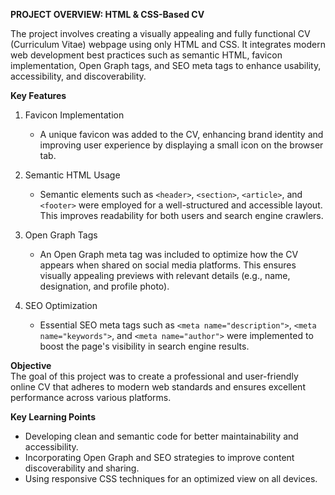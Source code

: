  **PROJECT OVERVIEW: HTML & CSS-Based CV**

The project involves creating a visually appealing and fully functional CV (Curriculum Vitae) webpage using only HTML and CSS. It integrates modern web development best practices such as semantic HTML, favicon implementation, Open Graph tags, and SEO meta tags to enhance usability, accessibility, and discoverability.

**Key Features**
1. Favicon Implementation 
   - A unique favicon was added to the CV, enhancing brand identity and improving user experience by displaying a small icon on the browser tab.

2. Semantic HTML Usage
   - Semantic elements such as `<header>`, `<section>`, `<article>`, and `<footer>` were employed for a well-structured and accessible layout. This improves readability for both users and search engine crawlers.

3. Open Graph Tags
   - An Open Graph meta tag was included to optimize how the CV appears when shared on social media platforms. This ensures visually appealing previews with relevant details (e.g., name, designation, and profile photo).

4. SEO Optimization
   - Essential SEO meta tags such as `<meta name="description">`, `<meta name="keywords">`, and `<meta name="author">` were implemented to boost the page's visibility in search engine results.

**Objective**  
The goal of this project was to create a professional and user-friendly online CV that adheres to modern web standards and ensures excellent performance across various platforms.

**Key Learning Points**  
- Developing clean and semantic code for better maintainability and accessibility.  
- Incorporating Open Graph and SEO strategies to improve content discoverability and sharing.  
- Using responsive CSS techniques for an optimized view on all devices.
